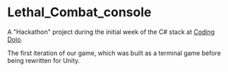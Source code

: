 # Lethal_Combat_console

A "Hackathon" project during the initial week of the C# stack at [Coding Dojo](https://www.codingdojo.com).

The first iteration of our game, which was built as a terminal game before being rewritten for Unity.
